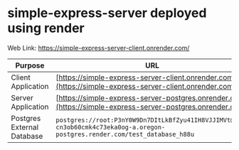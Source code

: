 # simple-express-server deployed using render

Web Link: https://simple-express-server-client.onrender.com/

| Purpose                      | URL                                                       |
|------------------------------|-----------------------------------------------------------|
| Client Application           | [https://simple-express-server-client.onrender.com/](https://simple-express-server-client.onrender.com/) |
| Server Application           | [https://simple-express-server-postgres.onrender.com](https://simple-express-server-postgres.onrender.com) |
| Postgres External Database  | `postgres://root:P3nY0W9Dn7DItLkBfZyu41IH8VJJIMVt@dpg-cn3ob60cmk4c73eka0og-a.oregon-postgres.render.com/test_database_h88u` |
